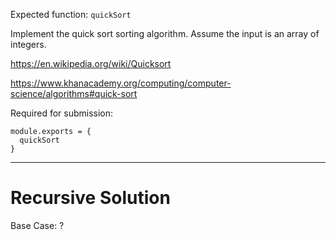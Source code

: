 Expected function: `quickSort`

Implement the quick sort sorting algorithm. Assume the input is an array of integers.

https://en.wikipedia.org/wiki/Quicksort

https://www.khanacademy.org/computing/computer-science/algorithms#quick-sort

Required for submission:

```
module.exports = {
  quickSort
}
```

---

# Recursive Solution

Base Case: ?
